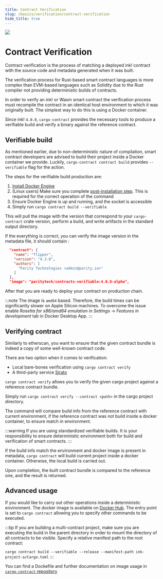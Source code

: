 ```yaml
---
title: Contract Verification
slug: /basics/verification/contract-verification
hide_title: true
---
```


<img src="/img/title/magnifying-glass.svg" className="titlePic" />

# Contract Verification

Contract verification is the process of matching a deployed ink! contract 
with the source code and metadata generated when it was built. 

The verification process for Rust-based smart contract languages is more
complex than EVM-based languages such as Solidity due to the Rust 
compiler not providing deterministic builds of contracts. 

In order to verify an ink! or Wasm smart contract the verification
process must recompile the contract in an identical host environment to
which it was originally built. The simplest way to do this is using a Docker
container.

Since ink! `4.0.0`, `cargo-contract` provides the necessary tools to produce 
a verifiable build and verify a binary against the reference contract.

## Verifiable build

As mentioned earlier, due to non-deterministic nature of compilation,
smart contract developers are advised to build their project inside
a Docker container we provide. Luckily, `cargo-contract contract build`
provides `--verifiable` flag for the action.

The steps for the verifiable build production are:
1. [Install Docker Engine](https://docs.docker.com/engine/install/)
2. (Linux users) Make sure you complete [post-installation step](https://docs.docker.com/engine/install/linux-postinstall/).
This is required for the correct operation of the command
4. Ensure Docker Engine is up and running, and the socket is accessible
3. Simply run `cargo contract build --verifiable`

This will pull the image with the version that correspond to your `cargo-contract` crate version,
perform a build, and write artifacts in the standard output directory.

If the everything is correct, you can verify the image version in the metadata file,
it should contain :
```json
  "contract": {
    "name": "flipper",
    "version": "4.3.0",
    "authors": [
      "Parity Technologies <admin@parity.io>"
    ]
  },
  "image": "paritytech/contracts-verifiable:4.0.0-alpha",
```

After that you are ready to deploy your contract on production chain.

:::note
The image is `amd64` based. Therefore, the build times can be significantly slower
on Apple Silicon machines. To overcome the issue enable _Rosetta for x86/amd64 emulation_ 
in _Settings_ -> _Features in development_ tab in Docker Desktop App.
:::

## Verifying contract

Similarly to etherscan, you want to ensure that the given contract bundle
is indeed a copy of some well-known contract code.

There are two option when it comes to verification:
* Local bare-bones verification using `cargo contract verify`
* A third-party service [Sirato](/basics/verification/sirato)

`cargo contract verify` allows you to verify the given cargo project
against a reference contract bundle. 

Simply run `cargo contract verify --contract <path>` 
in the cargo project directory. 

The command will compare build info from the reference contract with current environment,
if the reference contract was not build inside a docker container,
to ensure match in environment.

:::warning
If you are using standardized verifiable builds. It is your responsibility
to ensure deterministic environment both for build and verification of 
smart contracts.
:::

If the build info match the environment and docker image is present in metadata,
`cargo contract` will build current project inside a docker container. 
Otherwise, the local build is carried out.

Upon completion, the built contract bundle is compared to the reference one,
and the result is returned.

## Advanced usage

If you would like to carry out other operations inside a deterministic environment.
The docker image is available on [Docker Hub](https://hub.docker.com/repository/docker/paritytech/contracts-verifiable/general).
The entry point is set to `cargo contract` allowing you to specify other commands to be
executed.

:::tip
If you are building a multi-contract project, 
make sure you are executing the build in the parent directory in order to mount the directory 
of all contracts to be visible. Specify a relative manifest path to the root contract: 

`cargo contract build --verifiable --release --manifest-path ink-project-a/Cargo.toml`
:::

You can find a Dockefile and further documentation on image usage 
in [`cargo-contract` repository](https://github.com/paritytech/cargo-contract/tree/master/build-image)